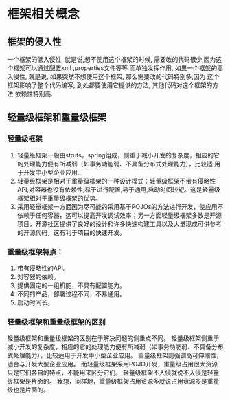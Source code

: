 # 框架相关概念

## 框架的侵入性

一个框架的低入侵性, 就是说,想不使用这个框架的时候, 需要改的代码很少,因为这个框架可以通过配置xml ,properties文件等等 而单独发挥作用, 如果一个框架的高入侵性, 就是说, 如果突然不想使用这个框架, 那么需要改的代码特别多,因为 这个框架影响了整个代码编写, 到处都要使用它提供的方法, 其他代码对这个框架的方法 依赖性特别高.

## 轻量级框架和重量级框架

### 轻量级框架

   1. 轻量级框架一般由struts，spring组成，侧重于减小开发的复杂度，相应的它的处理能力便有所减弱（如事务功能弱、不具备分布式处理能力），比较适 用于开发中小型企业应用.
   2. 轻量级框架是相对于重量级框架的一种设计模式：轻量级框架不带有侵略性API,对容器也没有依赖性,易于进行配置,易于通用,启动时间较短。这是轻量级框架相对于重量级框架的优势。
   3. 采用轻量框架一方面因为尽可能的采用基于POJOs的方法进行开发，使应用不依赖于任何容器，这可以提高开发调试效率；另一方面轻量级框架多数是开源项目，开源社区提供了良好的设计和许多快速构建工具以及大量现成可供参考的开源代码，这有利于项目的快速开发。

### 重量级框架特点：

   1. 带有侵略性的API。
   2. 对容器的依赖。
   3. 提供固定的一组机能，不具有配置能力。
   4. 不同的产品，部署过程不同，不易通用。
   5. 启动时间长。

### 轻量级框架和重量级框架的区别

轻量级框架和重量级框架的区别在于解决问题的侧重点不同。
轻量级框架侧重于减小开发的复杂度，相应的它的处理能力便有所减弱（如事务功能弱、不具备分布式处理能力），比较适用于开发中小型企业应用。
重量级框架则强调高可伸缩性，适合与开发大型企业应用。 而轻量级框架采用POJO开发，重量级占用很大资源只是它们各自的特点，不能用来区分它们。
轻量级框架不入侵就说不入侵是轻量级框架是片面的。
我想，同样地，重量级框架占用资源多就说占用资源多是重量级也是片面的。
